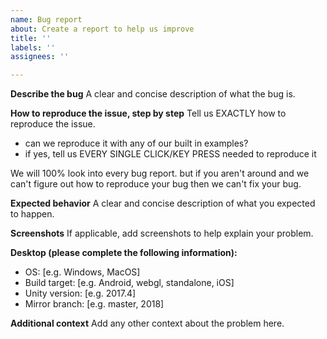 ```yaml
---
name: Bug report
about: Create a report to help us improve
title: ''
labels: ''
assignees: ''

---
```


**Describe the bug**
A clear and concise description of what the bug is.

**How to reproduce the issue, step by step**
Tell us EXACTLY how to reproduce the issue.
- can we reproduce it with any of our built in examples?
- if yes, tell us EVERY SINGLE CLICK/KEY PRESS needed to reproduce it

We will 100% look into every bug report. but if you aren't around and we can't figure out how to reproduce your bug then we can't fix your bug.

**Expected behavior**
A clear and concise description of what you expected to happen.

**Screenshots**
If applicable, add screenshots to help explain your problem.

**Desktop (please complete the following information):**
* OS: \[e.g. Windows, MacOS\]
* Build target: \[e.g.  Android, webgl, standalone, iOS\]
* Unity version: \[e.g. 2017.4]
* Mirror branch: \[e.g.  master, 2018\]

**Additional context**
Add any other context about the problem here.
